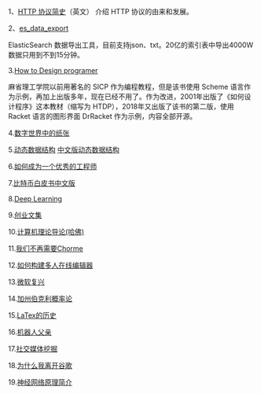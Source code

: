 1、[HTTP 协议简史](https://hpbn.co/brief-history-of-http/)（英文）
介绍 HTTP 协议的由来和发展。

2、[es\_data\_export](https://github.com/760515805/es_data_export)

ElasticSearch 数据导出工具，目前支持json、txt。20亿的索引表中导出4000W数据只用到不到15分钟。


3.[How to Design programer](https://htdp.org/2018-01-06/Book/index.html)

麻省理工学院以前用著名的 SICP 作为编程教程，但是该书使用 Scheme 语言作为示例，再加上出版多年，现在已经不用了。作为改进，2001年出版了《如何设计程序》这本教材（缩写为 HTDP），2018年又出版了该书的第二版，使用 Racket 语言的图形界面 DrRacket 作为示例，内容全部开源。

4.[数字世界中的纸张](https://type.cyhsu.xyz/2018/09/understanding-pdf-the-digitalized-paper/)

5.[动态数据结构](https://www.cs.usfca.edu/~galles/visualization/Algorithms.html)
  [中文版动态数据结构](https://visualgo.net/zh)

6.[如何成为一个优秀的工程师](https://jvns.ca/blog/so-you-want-to-be-a-wizard/)

7.[比特币白皮书中文版](https://github.com/xiaolai/bitcoin-whitepaper-chinese-translation/blob/master/Bitcoin-Whitepaper-EN-CN.md)

8.[Deep Learning](https://livebook.manning.com/#!/book/grokking-deep-learning/)

9.[创业文集](https://pmarchive.com/)

10.[计算机理论导论(哈佛)](https://introtcs.org/public/index.html)

11.[我们不再需要Chorme](https://redalemeden.com/blog/2019/we-need-chrome-no-more)

12.[如何构建多人在线编辑器](https://news.ycombinator.com/item?id=19845776)

13.[微软复兴](https://www.bloomberg.com/news/features/2019-05-02/satya-nadella-remade-microsoft-as-world-s-most-valuable-company)

14.[加州伯克利概率论](http://prob140.org/textbook/chapters/README)

15.[LaTex的历史](https://increment.com/open-source/the-lingua-franca-of-latex/)

16.[机器人父亲](https://mp.weixin.qq.com/s/yVcCRpIrCN-O8eekJYNzmw)

17.[社交媒体挖掘](http://socialdata.site/)

18.[为什么我离开谷歌](https://mtlynch.io/why-i-quit-google/)

19.[神经网络原理简介](https://github.com/gokadin/ai-simplest-network)
